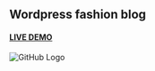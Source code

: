 ## Wordpress fashion blog
#### [LIVE DEMO](http://45.77.138.77/wordpress/)
![GitHub Logo](http://45.77.138.77/theme.png)
